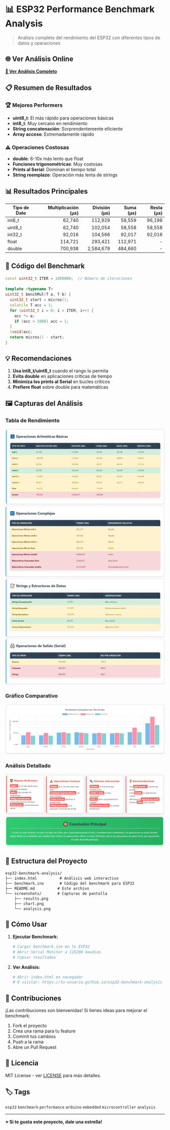 # 📊 ESP32 Performance Benchmark Analysis

> Análisis completo del rendimiento del ESP32 con diferentes tipos de datos y operaciones

## 🌐 Ver Análisis Online

**[🔗 Ver Análisis Completo](https://tu-usuario.github.io/esp32-benchmark-analysis)**

## 📋 Resumen de Resultados

### 🏆 Mejores Performers
- **uint8_t**: El más rápido para operaciones básicas
- **int8_t**: Muy cercano en rendimiento
- **String concatenación**: Sorprendentemente eficiente
- **Array acceso**: Extremadamente rápido

### ⚠️ Operaciones Costosas
- **double**: 6-10x más lento que float
- **Funciones trigonométricas**: Muy costosas
- **Prints al Serial**: Dominan el tiempo total
- **String reemplazo**: Operación más lenta de strings

## 📊 Resultados Principales

| Tipo de Dato | Multiplicación (μs) | División (μs) | Suma (μs) | Resta (μs) |
|--------------|--------------------:|-------------:|----------:|----------:|
| int8_t       | 62,740             | 112,929      | 58,559    | 96,198    |
| uint8_t      | 62,740             | 102,054      | 58,558    | 58,558    |
| int32_t      | 92,016             | 104,566      | 92,017    | 92,016    |
| float        | 114,721            | 293,421      | 112,971   | -         |
| double       | 700,938            | 2,584,679    | 484,660   | -         |

## 🔧 Código del Benchmark

```cpp
const uint32_t ITER = 1000000;  // Número de iteraciones

template <typename T>
uint32_t benchMul(T a, T b) {
  uint32_t start = micros();
  volatile T acc = 1;
  for (uint32_t i = 0; i < ITER; i++) {
    acc *= a;
    if (acc > 1000) acc = 1;
  }
  (void)acc;
  return micros() - start;
}
```

## 💡 Recomendaciones

1. **Usa int8_t/uint8_t** cuando el rango lo permita
2. **Evita double** en aplicaciones críticas de tiempo
3. **Minimiza los prints al Serial** en bucles críticos
4. **Prefiere float** sobre double para matemáticas

## 🖼️ Capturas del Análisis

### Tabla de Rendimiento

![Benchmark Results](https://github.com/cexartattoo/esp32-benchmark/blob/main/screenshots/O_basicas.png)
![Benchmark Results](https://github.com/cexartattoo/esp32-benchmark/blob/main/screenshots/O_complejas.png)
![Benchmark Results](https://github.com/cexartattoo/esp32-benchmark/blob/main/screenshots/strings_estr.png)
![Benchmark Results](https://github.com/cexartattoo/esp32-benchmark/blob/main/screenshots/operaciones_salida.png)

### Gráfico Comparativo

![Performance Chart](https://github.com/cexartattoo/esp32-benchmark/blob/main/screenshots/results.png)

### Análisis Detallado

![Detailed Analysis](https://github.com/cexartattoo/esp32-benchmark/blob/main/screenshots/concl.png)

## 📁 Estructura del Proyecto

```
esp32-benchmark-analysis/
├── index.html          # Análisis web interactivo
├── benchmark.ino       # Código del benchmark para ESP32
├── README.md          # Este archivo
└── screenshots/       # Capturas de pantalla
    ├── results.png
    ├── chart.png
    └── analysis.png
```

## 🚀 Cómo Usar

1. **Ejecutar Benchmark:**
   ```bash
   # Cargar benchmark.ino en tu ESP32
   # Abrir Serial Monitor a 115200 baudios
   # Copiar resultados
   ```

2. **Ver Análisis:**
   ```bash
   # Abrir index.html en navegador
   # O visitar: https://tu-usuario.github.io/esp32-benchmark-analysis
   ```

## 🤝 Contribuciones

¡Las contribuciones son bienvenidas! Si tienes ideas para mejorar el benchmark:

1. Fork el proyecto
2. Crea una rama para tu feature
3. Commit tus cambios
4. Push a la rama
5. Abre un Pull Request

## 📄 Licencia

MIT License - ver [LICENSE](LICENSE) para más detalles.

## 🏷️ Tags

`esp32` `benchmark` `performance` `arduino` `embedded` `microcontroller` `analysis`

---

**⭐ Si te gusta este proyecto, dale una estrella!**